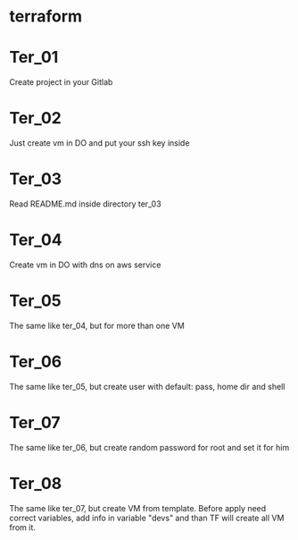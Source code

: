 # terraform
# Ter_01 
Create project in your Gitlab
# Ter_02
Just create vm in DO and put your ssh key inside
# Ter_03
Read README.md inside directory ter_03
# Ter_04
Create vm in DO with dns on aws service
# Ter_05
The same like ter_04, but for more than one VM
# Ter_06
The same like ter_05, but create user with default: pass, home dir and shell
# Ter_07
The same like ter_06, but create random password for root and set it for him
# Ter_08
The same like ter_07, but create VM from template. Before apply need correct variables, add info in variable "devs" and than TF will create all VM from it. 
